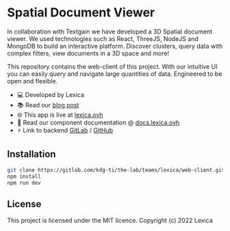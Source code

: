 # Spatial Document Viewer

In collaboration with Textgain we have developed a 3D Spatial document viewer. We used technologies
such as React, ThreeJS, NodeJS and MongoDB to build an interactive platform. Discover clusters,
query data with complex filters, view documents in a 3D space and more!  

This repository contains the web-client of this project.
With our intuitive UI you can easily query and navigate large quantities of data.
Engineered to be open and flexible.


- 💻 Developed by Lexica
- 📚 Read our [blog post ]()
- 🌐 This app is live at [lexica.ovh](https://lexica.ovh/)
- 📘 Read our component documentation @ [docs.lexica.ovh](https://docs.lexica.ovh/)
- ⚡ Link to backend [GitLab](https://gitlab.com/kdg-ti/the-lab/teams/lexica/document-service) / [GitHub](https://github.com/KdG-Lexica/document-service)


## Installation
```bash
git clone https://gitlab.com/kdg-ti/the-lab/teams/lexica/web-client.git
npm install
npm run dev
```

## License
This project is licensed under the MIT licence.
Copyright (c) 2022 Lexica
